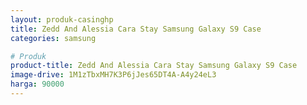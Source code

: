 ```yaml
---
layout: produk-casinghp
title: Zedd And Alessia Cara Stay Samsung Galaxy S9 Case
categories: samsung

# Produk
product-title: Zedd And Alessia Cara Stay Samsung Galaxy S9 Case
image-drive: 1M1zTbxMH7K3P6jJes65DT4A-A4y24eL3
harga: 90000
---
```

